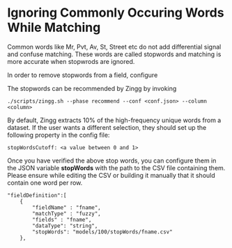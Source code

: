 # Ignoring Commonly Occuring Words While Matching

Common words like Mr, Pvt, Av, St, Street etc do not add differential signal and confuse matching. These words are called stopwords and matching is more accurate when stopwrods are ignored.

In order to remove stopwords from a field, configure&#x20;

The stopwords can be recommended by Zingg by invoking

`./scripts/zingg.sh --phase recommend --conf <conf.json> --column <column>`&#x20;

By default, Zingg extracts 10% of the high-frequency unique words from a dataset. If the user wants a different selection, they should set up the following property in the config file:

```
stopWordsCutoff: <a value between 0 and 1>
```

Once you have verified the above stop words, you can configure them in the JSON variable **stopWords** with the path to the CSV file containing them. Please ensure while editing the CSV or building it manually that it should contain one word per row.

```
"fieldDefinition":[
   	{
   		"fieldName" : "fname",
   		"matchType" : "fuzzy",
   		"fields" : "fname",
   		"dataType": "string",
   		"stopWords": "models/100/stopWords/fname.csv"
   	},
```

